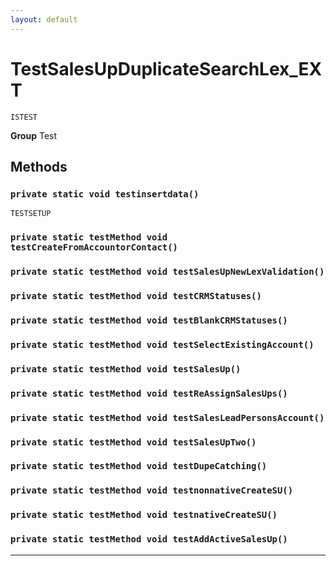 ```yaml
---
layout: default
---
```

# TestSalesUpDuplicateSearchLex_EXT

`ISTEST`



**Group** Test

## Methods
### `private static void testinsertdata()`

`TESTSETUP`
### `private static testMethod void testCreateFromAccountorContact()`
### `private static testMethod void testSalesUpNewLexValidation()`
### `private static testMethod void testCRMStatuses()`
### `private static testMethod void testBlankCRMStatuses()`
### `private static testMethod void testSelectExistingAccount()`
### `private static testMethod void testSalesUp()`
### `private static testMethod void testReAssignSalesUps()`
### `private static testMethod void testSalesLeadPersonsAccount()`
### `private static testMethod void testSalesUpTwo()`
### `private static testMethod void testDupeCatching()`
### `private static testMethod void testnonnativeCreateSU()`
### `private static testMethod void testnativeCreateSU()`
### `private static testMethod void testAddActiveSalesUp()`
---
